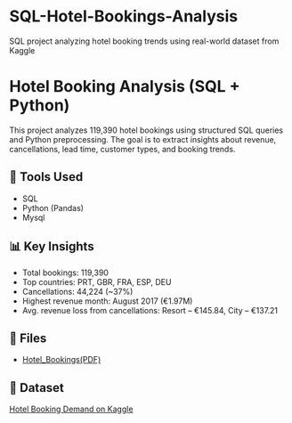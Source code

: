 # SQL-Hotel-Bookings-Analysis
SQL project analyzing hotel booking trends using real-world dataset from Kaggle
# Hotel Booking Analysis (SQL + Python)

This project analyzes 119,390 hotel bookings using structured SQL queries and Python preprocessing. The goal is to extract insights about revenue, cancellations, lead time, customer types, and booking trends.

## 🔧 Tools Used
- SQL
- Python (Pandas)
- Mysql

## 📊 Key Insights
- Total bookings: 119,390
- Top countries: PRT, GBR, FRA, ESP, DEU
- Cancellations: 44,224 (~37%)
- Highest revenue month: August 2017 (€1.97M)
- Avg. revenue loss from cancellations: Resort – €145.84, City – €137.21
  
 ## 📁 Files
 - [Hotel_Bookings(PDF)](Project_ppt.pdf)
  

## 📎 Dataset
[Hotel Booking Demand on Kaggle](https://www.kaggle.com/datasets/jessemostipak/hotel-booking-demand)
